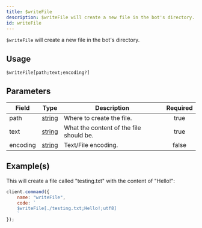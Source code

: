 ```yaml
---
title: $writeFile
description: $writeFile will create a new file in the bot's directory.
id: writeFile
---
```


`$writeFile` will create a new file in the bot's directory.

## Usage

```aoi
$writeFile[path;text;encoding?]
```

## Parameters

| Field    | Type                                                                                              | Description                             | Required |
| -------- | ------------------------------------------------------------------------------------------------- | --------------------------------------- | :------: |
| path     | [string](https://developer.mozilla.org/en-US/docs/Web/JavaScript/Reference/Global_Objects/String) | Where to create the file.               |   true   |
| text     | [string](https://developer.mozilla.org/en-US/docs/Web/JavaScript/Reference/Global_Objects/String) | What the content of the file should be. |   true   |
| encoding | [string](https://developer.mozilla.org/en-US/docs/Web/JavaScript/Reference/Global_Objects/String) | Text/File encoding.                     |  false   |

## Example(s)

This will create a file called "testing.txt" with the content of "Hello!":

```javascript
client.command({
    name: "writeFile",
    code: `
    $writeFile[./testing.txt;Hello!;utf8]
    `
});
```
